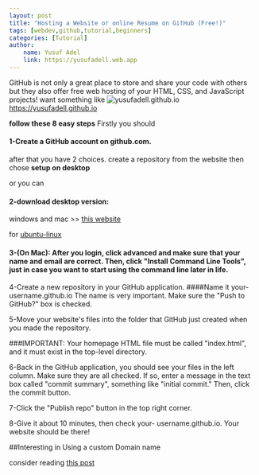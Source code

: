 ```yaml
---
layout: post
title: "Hosting a Website or online Resume on GitHub (Free!)"
tags: [webdev,github,tutorial,beginners]
categories: [Tutorial]
author:
    name: Yusuf Adel
    link: https://yusufadell.web.app
---
```


GitHub is not only a great place to store and share your code with others
but they also offer free web hosting of your HTML, CSS, and JavaScript projects!
want something like ![yusufadell.github.io](https://dev-to-uploads.s3.amazonaws.com/uploads/articles/0gm0uaczdkcnuevojmsk.png) https://yusufadell.github.io

**follow these 8 easy steps**
Firstly you should 
#### 1-Create a GitHub account on github.com.

after that you have 2 choices.
create a repository from the website then chose **setup on desktop**
 
or you can 

#### 2-download  desktop version: 
windows and mac >> [this website](https://desktop.github.com/)

for [ubuntu-linux](https://gist.github.com/yusufadell/807827670087c04f2cebe36a1b835b42)

#### 3-(On Mac): After you login, click advanced and make sure that your name and email are correct. Then, click "Install Command Line Tools", just in case you want to start using the command line later in life.


4-Create a new repository in your GitHub application.
####Name it your-username.github.io
The name is very important.
Make sure the "Push to GitHub?" box is checked.

5-Move your website's files into the folder that GitHub just created when you made the repository.

###IMPORTANT:
Your homepage HTML file must be called "index.html", and it must exist in the top-level directory.

6-Back in the GitHub application, you should see your files in the left column. Make sure they are all checked. If so, enter a message in the text box called "commit summary", something like "initial commit." Then, click the commit button.

7-Click the "Publish repo" button in the top right corner.

8-Give it about 10 minutes, then check your-
username.github.io. Your website should be there!


##Interesting in Using a custom Domain name

consider reading [this post](https://www.dev.to/yusufadel)
